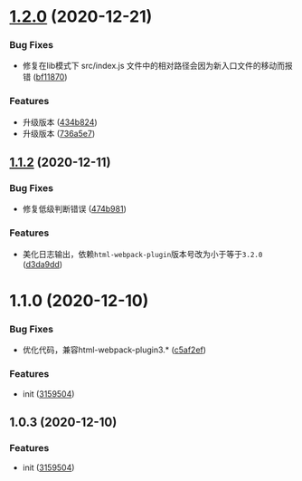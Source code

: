 # [1.2.0](https://github.com/Vinsea/extra-jsfile-webpack-plugin/compare/v1.1.2...v1.2.0) (2020-12-21)


### Bug Fixes

* 修复在lib模式下 src/index.js 文件中的相对路径会因为新入口文件的移动而报错 ([bf11870](https://github.com/Vinsea/extra-jsfile-webpack-plugin/commit/bf11870d9de86a1f6d34fe4129ab8d0186e3c6dd))


### Features

* 升级版本 ([434b824](https://github.com/Vinsea/extra-jsfile-webpack-plugin/commit/434b8241b3f00a175e77d534914d87513e71b484))
* 升级版本 ([736a5e7](https://github.com/Vinsea/extra-jsfile-webpack-plugin/commit/736a5e7d38c8ad8e11db25c6b9b46ed8447a9922))



## [1.1.2](https://github.com/Vinsea/extra-jsfile-webpack-plugin/compare/v1.1.0...v1.1.2) (2020-12-11)


### Bug Fixes

* 修复低级判断错误 ([474b981](https://github.com/Vinsea/extra-jsfile-webpack-plugin/commit/474b981cb55bff8c5b49d8479a549a75e89a1da8))


### Features

* 美化日志输出，依赖`html-webpack-plugin`版本号改为小于等于`3.2.0` ([d3da9dd](https://github.com/Vinsea/extra-jsfile-webpack-plugin/commit/d3da9dd2eb1825079bc57d0429d2d4d93d490509))



# 1.1.0 (2020-12-10)


### Bug Fixes

* 优化代码，兼容html-webpack-plugin3.* ([c5af2ef](https://github.com/Vinsea/extra-jsfile-webpack-plugin/commit/c5af2ef42547e2840617ea73538416829b735137))


### Features

* init ([3159504](https://github.com/Vinsea/extra-jsfile-webpack-plugin/commit/3159504bd4a1e53473a6f4e71c535606e5c62336))



## 1.0.3 (2020-12-10)


### Features

* init ([3159504](https://github.com/Vinsea/extra-jsfile-webpack-plugin/commit/3159504bd4a1e53473a6f4e71c535606e5c62336))



